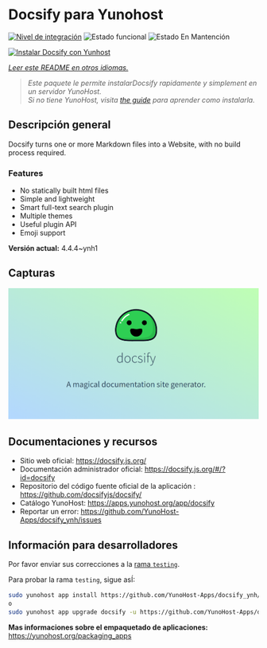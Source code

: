 <!--
Este archivo README esta generado automaticamente<https://github.com/YunoHost/apps/tree/master/tools/readme_generator>
No se debe editar a mano.
-->

# Docsify para Yunohost

[![Nivel de integración](https://dash.yunohost.org/integration/docsify.svg)](https://ci-apps.yunohost.org/ci/apps/docsify/) ![Estado funcional](https://ci-apps.yunohost.org/ci/badges/docsify.status.svg) ![Estado En Mantención](https://ci-apps.yunohost.org/ci/badges/docsify.maintain.svg)

[![Instalar Docsify con Yunhost](https://install-app.yunohost.org/install-with-yunohost.svg)](https://install-app.yunohost.org/?app=docsify)

*[Leer este README en otros idiomas.](./ALL_README.md)*

> *Este paquete le permite instalarDocsify rapidamente y simplement en un servidor YunoHost.*  
> *Si no tiene YunoHost, visita [the guide](https://yunohost.org/install) para aprender como instalarla.*

## Descripción general

Docsify turns one or more Markdown files into a Website, with no build process required.

### Features

- No statically built html files
- Simple and lightweight
- Smart full-text search plugin
- Multiple themes
- Useful plugin API
- Emoji support


**Versión actual:** 4.4.4~ynh1

## Capturas

![Captura de Docsify](./doc/screenshots/screenshot.png)

## Documentaciones y recursos

- Sitio web oficial: <https://docsify.js.org/>
- Documentación administrador oficial: <https://docsify.js.org/#/?id=docsify>
- Repositorio del código fuente oficial de la aplicación : <https://github.com/docsifyjs/docsify/>
- Catálogo YunoHost: <https://apps.yunohost.org/app/docsify>
- Reportar un error: <https://github.com/YunoHost-Apps/docsify_ynh/issues>

## Información para desarrolladores

Por favor enviar sus correcciones a la [rama `testing`](https://github.com/YunoHost-Apps/docsify_ynh/tree/testing).

Para probar la rama `testing`, sigue asÍ:

```bash
sudo yunohost app install https://github.com/YunoHost-Apps/docsify_ynh/tree/testing --debug
o
sudo yunohost app upgrade docsify -u https://github.com/YunoHost-Apps/docsify_ynh/tree/testing --debug
```

**Mas informaciones sobre el empaquetado de aplicaciones:** <https://yunohost.org/packaging_apps>
